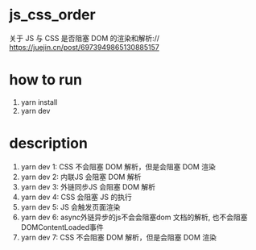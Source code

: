 # js_css_order
关于 JS 与 CSS 是否阻塞 DOM 的渲染和解析:// https://juejin.cn/post/6973949865130885157

# how to run
1. yarn install
2. yarn dev

# description
1. yarn dev 1: CSS 不会阻塞 DOM 解析，但是会阻塞 DOM 渲染
2. yarn dev 2: 内联JS 会阻塞 DOM 解析
3. yarn dev 3: 外链同步JS 会阻塞 DOM 解析
4. yarn dev 4: CSS 会阻塞 JS 的执行
5. yarn dev 5: JS 会触发页面渲染
6. yarn dev 6: async外链异步的js不会会阻塞dom 文档的解析, 也不会阻塞 DOMContentLoaded事件
7. yarn dev 7: CSS 不会阻塞 DOM 解析，但是会阻塞 DOM 渲染
